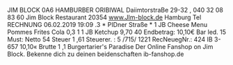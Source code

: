 JIM BLOCK 0A6 HAMBURBER ORIBIWAL DaiimtorstraBe 29-32 , 040 32 08 83 60 Jim Block Restaurant 20354 www.Jlm-block.de Hamburg Tel RECHNUNG 06.02.2019 19:09 .3 * PIDner Straße * 1 JB Cheese Menu Pommes Frites Cola 0,3 1 1 JB Ketchup 9,70 40 Endbetrag: 10,10€ Bar led. 15 Must: Netto 54 Steuer 1 ,61 Steuerer. : 5 /715/ 1221 RecNeuegNr.: 424 IB 3-657 10,10« Brutte 1 ,1 Burgertarier's Paradise Der Online Fanshop on Jim Block. Bekenne dich zu deinen beidenschaften ib-fanshop.de